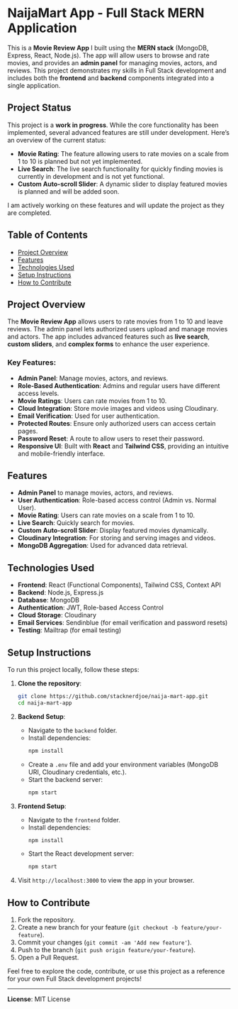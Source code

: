 # NaijaMart App - Full Stack MERN Application

This is a **Movie Review App** I built using the **MERN stack** (MongoDB, Express, React, Node.js). The app will allow users to browse and rate movies, and provides an **admin panel** for managing movies, actors, and reviews. This project demonstrates my skills in Full Stack development and includes both the **frontend** and **backend** components integrated into a single application.

## Project Status

This project is a **work in progress**. While the core functionality has been implemented, several advanced features are still under development. Here’s an overview of the current status:

- **Movie Rating**: The feature allowing users to rate movies on a scale from 1 to 10 is planned but not yet implemented.
- **Live Search**: The live search functionality for quickly finding movies is currently in development and is not yet functional.
- **Custom Auto-scroll Slider**: A dynamic slider to display featured movies is planned and will be added soon.

I am actively working on these features and will update the project as they are completed.

## Table of Contents

- [Project Overview](#project-overview)
- [Features](#features)
- [Technologies Used](#technologies-used)
- [Setup Instructions](#setup-instructions)
- [How to Contribute](#how-to-contribute)


## Project Overview

The **Movie Review App** allows users to rate movies from 1 to 10 and leave reviews. The admin panel lets authorized users upload and manage movies and actors. The app includes advanced features such as **live search**, **custom sliders**, and **complex forms** to enhance the user experience.

### Key Features:
- **Admin Panel**: Manage movies, actors, and reviews.
- **Role-Based Authentication**: Admins and regular users have different access levels.
- **Movie Ratings**: Users can rate movies from 1 to 10.
- **Cloud Integration**: Store movie images and videos using Cloudinary.
- **Email Verification**: Used for user authentication.
- **Protected Routes**: Ensure only authorized users can access certain pages.
- **Password Reset**: A route to allow users to reset their password.
- **Responsive UI**: Built with **React** and **Tailwind CSS**, providing an intuitive and mobile-friendly interface.

## Features

- **Admin Panel** to manage movies, actors, and reviews.
- **User Authentication**: Role-based access control (Admin vs. Normal User).
- **Movie Rating**: Users can rate movies on a scale from 1 to 10.
- **Live Search**: Quickly search for movies.
- **Custom Auto-scroll Slider**: Display featured movies dynamically.
- **Cloudinary Integration**: For storing and serving images and videos.
- **MongoDB Aggregation**: Used for advanced data retrieval.

## Technologies Used

- **Frontend**: React (Functional Components), Tailwind CSS, Context API
- **Backend**: Node.js, Express.js
- **Database**: MongoDB
- **Authentication**: JWT, Role-based Access Control
- **Cloud Storage**: Cloudinary
- **Email Services**: Sendinblue (for email verification and password resets)
- **Testing**: Mailtrap (for email testing)

## Setup Instructions

To run this project locally, follow these steps:

1. **Clone the repository**:
    ```bash
    git clone https://github.com/stacknerdjoe/naija-mart-app.git
    cd naija-mart-app
    ```

2. **Backend Setup**:
    - Navigate to the `backend` folder.
    - Install dependencies:
      ```bash
      npm install
      ```
    - Create a `.env` file and add your environment variables (MongoDB URI, Cloudinary credentials, etc.).
    - Start the backend server:
      ```bash
      npm start
      ```

3. **Frontend Setup**:
    - Navigate to the `frontend` folder.
    - Install dependencies:
      ```bash
      npm install
      ```
    - Start the React development server:
      ```bash
      npm start
      ```

4. Visit `http://localhost:3000` to view the app in your browser.

## How to Contribute

1. Fork the repository.
2. Create a new branch for your feature (`git checkout -b feature/your-feature`).
3. Commit your changes (`git commit -am 'Add new feature'`).
4. Push to the branch (`git push origin feature/your-feature`).
5. Open a Pull Request.


Feel free to explore the code, contribute, or use this project as a reference for your own Full Stack development projects!

---

**License**: MIT License
